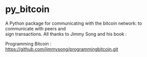 # py_bitcoin

A Python package for communicating with the bitcoin network: to communicate with peers and   
sign transactions. All thanks to Jimmy Song and his book : 

Programming Bitcoin : https://github.com/jimmysong/programmingbitcoin.git
